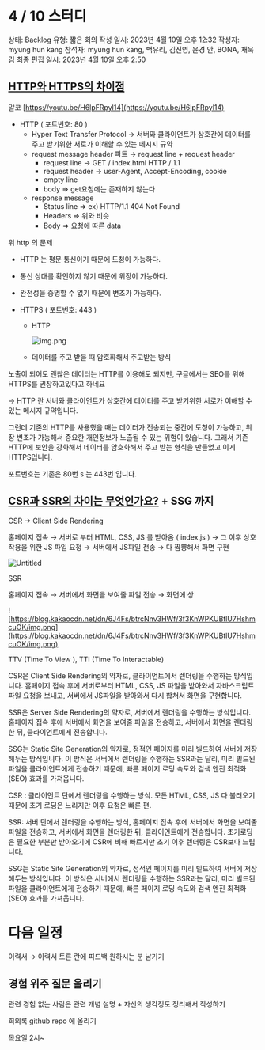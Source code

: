 # 4 / 10 스터디

상태: Backlog
유형: 짧은 회의
작성 일시: 2023년 4월 10일 오후 12:32
작성자: myung hun kang
참석자: myung hun kang, 백유리, 김진영, 윤경 안, BONA, 재욱 김
최종 편집 일시: 2023년 4월 10일 오후 2:50

## **[HTTP와 HTTPS의 차이점](https://github.com/wanted-9th-3team/interview-study/discussions/21)**

얄코 [https://youtu.be/H6lpFRpyl14](https://youtu.be/H6lpFRpyl14)

- HTTP  ( 포트번호: 80 )
    - Hyper Text Transfer Protocol → 서버와 클라이언트가 상호간에 데이터를 주고 받기위한 서로가 이해할 수 있는 메시지 규약
    - request message header 파트 → request line + request header
        - request line  → GET / index.html  HTTP / 1.1
        - request header  → user-Agent, Accept-Encoding, cookie
        - empty line
        - body ⇒ get요청에는 존재하지 않는다
    - response message
        - Status line ⇒ ex) HTTP/1.1 404 Not Found
        - Headers ⇒ 위와 비슷
        - Body ⇒ 요청에 따른 data
        

 위 http 의 문제 

- HTTP 는 평문 통신이기 때문에 도청이 가능하다.
- 통신 상대를 확인하지 않기 때문에 위장이 가능하다.
- 완전성을 증명할 수 없기 때문에 변조가 가능하다.

- HTTPS ( 포트번호: 443 )
    - HTTP
        
        ![img.png](4%2010%20%E1%84%89%E1%85%B3%E1%84%90%E1%85%A5%E1%84%83%E1%85%B5%2008434db54e2c47c4adacaee85d7c180e/img.png)
        
    - 데이터를 주고 받을 때 암호화해서 주고받는 방식

노출이 되어도 괜찮은 데이터는 HTTP를 이용해도 되지만, 구글에서는 SEO를 위해 HTTPS를 권장하고있다고 하네요

→ HTTP 란 서버와 클라이언트가 상호간에 데이터를 주고 받기위한 서로가 이해할 수 있는 메시지 규약입니다. 

그런데 기존의 HTTP를 사용했을 때는 데이터가 전송되는 중간에 도청이 가능하고, 위장 변조가 가능해서 중요한 개인정보가 노출될 수 있는 위험이 있습니다. 그래서 기존 HTTP에 보안을 강화해서 데이터를 암호화해서 주고 받는 형식을 만들었고 이게 HTTPS입니다. 

포트번호는 기존은 80번 s 는 443번 입니다. 

## **[CSR과 SSR의 차이는 무엇인가요?](https://github.com/wanted-9th-3team/interview-study/discussions/23) + SSG 까지**

CSR → Client Side Rendering 

홈페이지 접속 → 서버로 부터 HTML, CSS, JS 를 받아옴 ( index.js ) → 그 이후 상호작용을 위한 JS 파일 요청 → 서버에서 JS파일 전송 → 다 짬뽕해서 화면 구현 

![Untitled](4%2010%20%E1%84%89%E1%85%B3%E1%84%90%E1%85%A5%E1%84%83%E1%85%B5%2008434db54e2c47c4adacaee85d7c180e/Untitled.png)

SSR

홈페이지 접속 → 서버에서 화면을 보여줄 파일 전송 → 화면에 상

![https://blog.kakaocdn.net/dn/6J4Fs/btrcNnv3HWf/3f3KnWPKUBtlU7HshmcuOK/img.png](https://blog.kakaocdn.net/dn/6J4Fs/btrcNnv3HWf/3f3KnWPKUBtlU7HshmcuOK/img.png)

TTV (Time To View ),  TTI (Time To Interactable) 

CSR은 Client Side Rendering의 약자로, 클라이언트에서 렌더링을 수행하는 방식입니다. 홈페이지 접속 후에 서버로부터 HTML, CSS, JS 파일을 받아와서 자바스크립트 파일 요청을 보내고, 서버에서 JS파일을 받아와서 다시 합쳐서 화면을 구현합니다.

SSR은 Server Side Rendering의 약자로, 서버에서 렌더링을 수행하는 방식입니다. 홈페이지 접속 후에 서버에서 화면을 보여줄 파일을 전송하고, 서버에서 화면을 렌더링한 뒤, 클라이언트에게 전송합니다.

SSG는 Static Site Generation의 약자로, 정적인 페이지를 미리 빌드하여 서버에 저장해두는 방식입니다. 이 방식은 서버에서 렌더링을 수행하는 SSR과는 달리, 미리 빌드된 파일을 클라이언트에게 전송하기 때문에, 빠른 페이지 로딩 속도와 검색 엔진 최적화(SEO) 효과를 가져옵니다.

CSR : 클라이언트 단에서 렌더링을 수행하는 방식. 모든 HTML, CSS, JS 다 불러오기 때문에 초기 로딩은 느리지만 이후 요청은 빠른 편.

SSR: 서버 단에서 렌더링을 수행하는 방식, 홈페이지 접속 후에 서버에서 화면을 보여줄 파일을 전송하고, 서버에서 화면을 렌더링한 뒤, 클라이언트에게 전송합니다. 초기로딩은 필요한 부분만 받아오기에 CSR에 비해 빠르지만 초기 이후 렌더링은 CSR보다 느립니다.

SSG는 Static Site Generation의 약자로, 정적인 페이지를 미리 빌드하여 서버에 저장해두는 방식입니다. 이 방식은 서버에서 렌더링을 수행하는 SSR과는 달리, 미리 빌드된 파일을 클라이언트에게 전송하기 때문에, 빠른 페이지 로딩 속도와 검색 엔진 최적화(SEO) 효과를 가져옵니다.

# 다음 일정

이력서 → 이력서 토론 란에 피드백 원하시는 분 남기기

## 경험 위주 질문 올리기

관련 경험 없는 사람은 관련 개념 설명 + 자신의 생각정도 정리해서 작성하기 

회의록 github repo 에 올리기

목요일 2시~